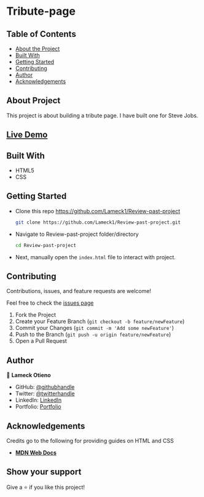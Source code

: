 # Tribute-page

## Table of Contents

* [About the Project](#about-the-project)
* [Built With](#built-with)
* [Getting Started](#getting-started)
* [Contributing](#contributing)
* [Author](#author)
* [Acknowledgements](#acknowledgements)

## About Project

This project is about building a tribute page. I have built one for Steve Jobs.

## [Live Demo](https://raw.githack.com/Lameck1/Review-past-project/feature/tribute-page/index.html)

## Built With

* HTML5
* CSS

## Getting Started

* Clone this repo <https://github.com/Lameck1/Review-past-project>

    ```bash
    git clone https://github.com/Lameck1/Review-past-project.git
    ```

* Navigate to Review-past-project folder/directory

    ```bash
    cd Review-past-project
    ```

* Next, manually open the ```index.html``` file to interact with project.

## Contributing

Contributions, issues, and feature requests are welcome!

Feel free to check the [issues page](https://github.com/Lameck1/Review-past-project/issues)

  1. Fork the Project
  2. Create your Feature Branch (`git checkout -b feature/newFeature`)
  3. Commit your Changes (`git commit -m 'Add some newFeature'`)
  4. Push to the Branch (`git push -u origin feature/newFeature`)
  5. Open a Pull Request

## Author

👤 **Lameck Otieno**

* GitHub: [@githubhandle](https://github.com/Lameck1)
* Twitter: [@twitterhandle](https://twitter.com/lameck721)
* LinkedIn: [LinkedIn](https://www.linkedin.com/in/lameck-odhiambo-642b7077/)
* Portfolio: [Portfolio](https://lameck.me)

## Acknowledgements

Credits go to the following for providing guides on HTML and CSS

* [**MDN Web Docs**](https://developer.mozilla.org/en-US/docs/Learn/Getting_started_with_the_web)

## Show your support

Give a ⭐️ if you like this project!
